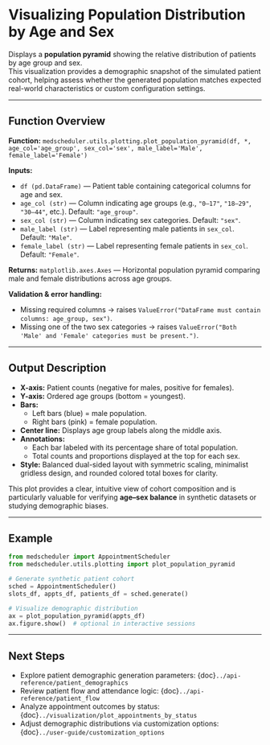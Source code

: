 # Visualizing Population Distribution by Age and Sex

Displays a **population pyramid** showing the relative distribution of patients by age group and sex.  
This visualization provides a demographic snapshot of the simulated patient cohort, helping assess whether the generated population matches expected real-world characteristics or custom configuration settings.

---

## Function Overview
**Function:** `medscheduler.utils.plotting.plot_population_pyramid(df, *, age_col='age_group', sex_col='sex', male_label='Male', female_label='Female')`

**Inputs:**
- `df (pd.DataFrame)` — Patient table containing categorical columns for age and sex.
- `age_col (str)` — Column indicating age groups (e.g., `"0–17"`, `"18–29"`, `"30–44"`, etc.). Default: `"age_group"`.
- `sex_col (str)` — Column indicating sex categories. Default: `"sex"`.
- `male_label (str)` — Label representing male patients in `sex_col`. Default: `"Male"`.
- `female_label (str)` — Label representing female patients in `sex_col`. Default: `"Female"`.

**Returns:** `matplotlib.axes.Axes` — Horizontal population pyramid comparing male and female distributions across age groups.

**Validation & error handling:**
- Missing required columns → raises `ValueError("DataFrame must contain columns: age_group, sex")`.
- Missing one of the two sex categories → raises `ValueError("Both 'Male' and 'Female' categories must be present.")`.

---

## Output Description
- **X-axis:** Patient counts (negative for males, positive for females).  
- **Y-axis:** Ordered age groups (bottom = youngest).  
- **Bars:**  
  - Left bars (blue) = male population.  
  - Right bars (pink) = female population.  
- **Center line:** Displays age group labels along the middle axis.  
- **Annotations:**  
  - Each bar labeled with its percentage share of total population.  
  - Total counts and proportions displayed at the top for each sex.  
- **Style:** Balanced dual-sided layout with symmetric scaling, minimalist gridless design, and rounded colored total boxes for clarity.

This plot provides a clear, intuitive view of cohort composition and is particularly valuable for verifying **age–sex balance** in synthetic datasets or studying demographic biases.

---

## Example
```python
from medscheduler import AppointmentScheduler
from medscheduler.utils.plotting import plot_population_pyramid

# Generate synthetic patient cohort
sched = AppointmentScheduler()
slots_df, appts_df, patients_df = sched.generate()

# Visualize demographic distribution
ax = plot_population_pyramid(appts_df)
ax.figure.show()  # optional in interactive sessions
```

---

## Next Steps
- Explore patient demographic generation parameters: {doc}`../api-reference/patient_demographics`
- Review patient flow and attendance logic: {doc}`../api-reference/patient_flow`
- Analyze appointment outcomes by status: {doc}`../visualization/plot_appointments_by_status`
- Adjust demographic distributions via customization options: {doc}`../user-guide/customization_options`


